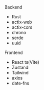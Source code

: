 Backend

- Rust
- actix-web
- actix-cors
- chrono
- serde
- uuid

Frontend

- React ts(Vite)
- Zustand
- Tailwind
- axios
- date-fns
